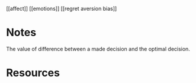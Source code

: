 [[affect]]
[[emotions]]
[[regret aversion bias]]

# Notes
 The value of difference between a made decision and the optimal decision.
 
# Resources
